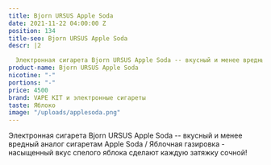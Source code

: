 ```yaml
---
title: Bjorn URSUS Apple Soda
date: 2021-11-22 04:00:00 Z
position: 134
title-seo: Bjorn URSUS Apple Soda
descr: |2

  Электронная сигарета Bjorn URSUS Apple Soda -- вкусный и менее вредный аналог сигаретам Apple Soda / Яблочная газировка - насыщенный вкус спелого яблока сделают каждую затяжку сочной!
product-name: Bjorn URSUS Apple Soda
nicotine: "-"
portions: "-"
price: 4500
brand: VAPE KIT и электронные сигареты
taste: Яблоко
image: "/uploads/applesoda.png"
---
```



Электронная сигарета Bjorn URSUS Apple Soda -- вкусный и менее вредный аналог сигаретам Apple Soda / Яблочная газировка - насыщенный вкус спелого яблока сделают каждую затяжку сочной!

